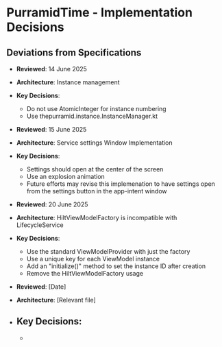 # PurramidTime - Implementation Decisions

## Deviations from Specifications
- **Reviewed**: 14 June 2025
- **Architecture**: Instance management
- **Key Decisions**:
  - Do not use AtomicInteger for instance numbering
  - Use thepurramid.instance.InstanceManager.kt

- **Reviewed**: 15 June 2025
- **Architecture**: Service settings Window Implementation
- **Key Decisions**:
  - Settings should open at the center of the screen
  - Use an explosion animation
  - Future efforts may revise this implemenation to have settings open from the settings button in the app-intent window
 
- **Reviewed**: 20 June 2025
- **Architecture**: HiltViewModelFactory is incompatible with LifecycleService
- **Key Decisions**:
  - Use the standard ViewModelProvider with just the factory
  - Use a unique key for each ViewModel instance
  - Add an "initialize()" method to set the instance ID after creation
  - Remove the HiltViewModelFactory usage

  
  
  
  


- **Reviewed**: [Date]
- **Architecture**: [Relevant file]
- **Key Decisions**:
  - 
	- 
